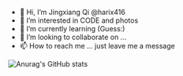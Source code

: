 - 👋 Hi, I’m Jingxiang Qi @harix416
- 👀 I’m interested in CODE and photos
- 🌱 I’m currently learning (Guess:)
- 💞️ I’m looking to collaborate on ...
- 📫 How to reach me ... just leave me a message

![Anurag's GitHub stats](https://github-readme-stats.vercel.app/api?username=harix416&show_icons=true&theme=radical)

<!---
harix416/harix416 is a ✨ special ✨ repository because its `README.md` (this file) appears on your GitHub profile.
You can click the Preview link to take a look at your changes.
--->
